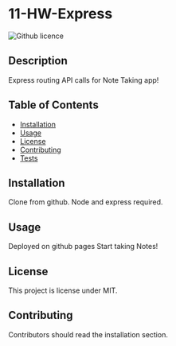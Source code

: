 # 11-HW-Express
![Github licence](https://img.shields.io/badge/License-MIT-yellow.svg)

## Description 
Express routing API calls for Note Taking app!
 
## Table of Contents
* [Installation](#installation)
* [Usage](#usage)
* [License](#license)
* [Contributing](#contributing)
* [Tests](#tests)

## Installation 
Clone from github. Node and express required.

## Usage 
Deployed on github pages
Start taking Notes!


## License 
This project is license under MIT.

## Contributing 
Contributors should read the installation section. 


